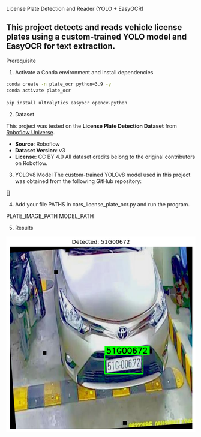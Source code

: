 License Plate Detection and Reader (YOLO + EasyOCR)

This project detects and reads vehicle license plates using a **custom-trained YOLO model** and **EasyOCR** for text extraction.  
---
Prerequisite
1. Activate a Conda environment and install dependencies
 
```bash
conda create -n plate_ocr python=3.9 -y
conda activate plate_ocr

pip install ultralytics easyocr opencv-python

```
2. Dataset

This project was tested on the **License Plate Detection Dataset** from [Roboflow Universe]([https://universe.roboflow.com/betah/cars-plates-sqjgv]).

- **Source**: Roboflow
- **Dataset Version**: v3
- **License**: CC BY 4.0
All dataset credits belong to the original contributors on Roboflow.

3. YOLOv8 Model
The custom-trained YOLOv8 model used in this project was obtained from the following GitHub repository:

[[**<insert repo name here>**](https://github.com/Muhammad-Zeerak-Khan/Automatic-License-Plate-Recognition-using-YOLOv8)]

4. Add your file PATHS in cars_license_plate_ocr.py and run the program.

PLATE_IMAGE_PATH 
MODEL_PATH 

5. Results

![Detected License Plate](results/result.png)
